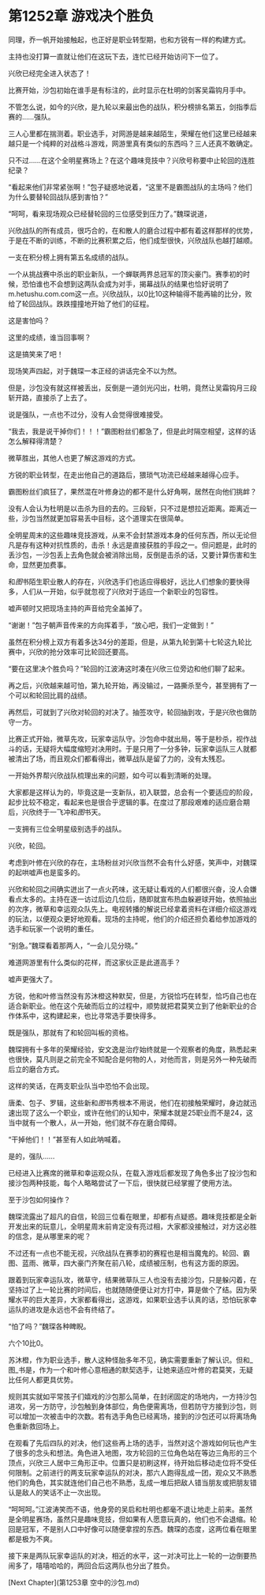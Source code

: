 # 第1252章 游戏决个胜负

同理，乔一帆开始接触起，也正好是职业转型期，也和方锐有一样的构建方式。

主持也没打算一直就让他们在这玩下去，连忙已经开始访问下一位了。

兴欣已经完全进入状态了！

比赛开始，沙包初始在谁手是有标注的，此时显示在杜明的剑客吴霜钩月手中。

不管怎么说，如今的兴欣，是九轮以来最出色的战队，积分榜排名第五，剑指季后赛的……强队。

三人心里都在揣测着。职业选手，对网游是越来越陌生，荣耀在他们这里已经越来越只是一个纯粹的对战格斗游戏，网游里真有类似的东西吗？三人还真不敢确定。

只不过……在这个全明星赛场上？在这个趣味竞技中？兴欣号称要中止轮回的连胜纪录？

“看起来他们非常紧张啊！”包子疑惑地说着，“这里不是霸图战队的主场吗？他们为什么要替轮回战队感到害怕？”

“呵呵，看来现场观众已经替轮回的三位感受到压力了。”魏琛说道，

兴欣战队的所有成员，很巧合的，在和散人的磨合过程中都有着这样那样的优势，于是在不断的训练，不断的比赛积累之后，他们成型很快，兴欣战队也越打越顺。

一支在积分榜上拥有第五名成绩的战队。

一个从挑战赛中杀出的职业新队，一个蝉联两界总冠军的顶尖豪门。赛季初的时候，恐怕谁也不会想到这两队会成为对手，揭幕战队的结果也恰好说明了m.hetushu.com.com这一点。兴欣战队，以0比10这种输得不能再输的比分，败给了轮回战队。跌跌撞撞地开始了他们的征程。

这是害怕吗？

这里的成绩，谁当回事啊？

这是搞笑来了吧！

现场笑声四起，对于魏琛一本正经的讲话完全不以为然。

但是，沙包没有就这样被丢出，反倒是一道剑光闪出，杜明，竟然让吴霜钩月三段斩开路，直接杀了上去了。

说是强队，一点也不过分，没有人会觉得很难接受。

“我去，我是说干掉你们！！！”霸图粉丝们都急了，但是此时隔空相望，这样的话怎么解释得清楚？

微草胜出，其他人也更了解这游戏的方式。

方锐的职业转型，在走出他自己的道路后，猥琐气功流已经越来越得心应手。

霸图粉丝们疯狂了，果然混在叶修身边的都不是什么好角啊，居然在向他们挑衅？

没有人会认为杜明是以击杀为目的去的。三段斩，只不过是想拉近距离。距离近一些，沙包当然就更加容易丢中目标，这个道理实在很简单。

全明星周末的这些趣味竞技游戏，从来不会封禁游戏本身的任何东西，所以无论但凡是存有这种对抗性质的，击杀！永远是直接获胜的手段之一。但问题是，此时的丢沙包，一沙包丢上去角色就会被消除出局，反倒是击杀的话，又要计算伤害和生命，显然更加费事。

和*图*书陌生职业散人的存在，兴欣选手们也适应得极好，远比人们想象的要快得多，人们从一开始，似乎就忽视了兴欣对于适应一个新职业的包容性。

嘘声顿时又把现场主持的声音给完全盖掉了。

“谢谢！”包子朝声音传来的方向挥着手，“放心吧，我们一定做到！”

虽然在积分榜上双方有着多达34分的差距，但是，从第九轮到第十七轮这九轮比赛中，兴欣的抢分效率可比轮回还要高。

“要在这里决个胜负吗？”轮回的江波涛这时凑在兴欣三位旁边和他们聊了起来。

再之后，兴欣越来越可怕，第九轮开始，再没输过，一路撕杀至今，甚至拥有了一个可以和轮回比肩的战绩。

再然后，可就到了兴欣对轮回的对决了。抽签攻守，轮回抽到攻，于是兴欣也做防守一方。

比赛正式开始，微草先攻，玩家幸运队守。沙包命中就出局，等于是秒杀，视作战斗的话，无疑将大幅度缩短对决用时。于是只用了一分多钟，玩家幸运队三人就都被清出了场，而且观众们都看得出，微草战队是留了力的，没有太残忍。

一开始外界帮兴欣战队梳理出来的问题，如今可以看到清晰的处理。

大家都是这样认为的，毕竟这是一支新队，初入联盟，总会有一个要适应的阶段，起步比较不稳定，看起来也是很合乎逻辑的事。在度过了那段艰难的适应磨合期后，兴欣终于一飞冲和*图*书天。

一支拥有三位全明星级别选手的战队。

兴欣，轮回。

考虑到叶修在兴欣的存在，主场粉丝对兴欣当然不会有什么好感，笑声中，对魏琛的起哄嘘声也是蛮多的。

兴欣和轮回之间确实迸出了一点火药味，这无疑让看戏的人们都很兴奋，没人会嫌看点太多的。主持在逐一访过后边几位后，随即就宣布热血躲避球开始，依照抽出的次序，微草和幸运观众队先上。电视转播的解说已经拿着资料在详细介绍这游戏的玩法，以便观众更好地观看。现场的主持呢，他们的介绍还担负着给参加游戏的选手和玩家一个说明的重任。

“别急。”魏琛看着那两人，“一会儿见分晓。”

难道网游里有什么类似的花样，而这家伙正是此道高手？

嘘声更强大了。

方锐，他和叶修当然没有苏沐橙这种默契，但是，方锐恰巧在转型，恰巧自己也在适合新职业。他在这个先破而后立的过程中，顺势就把君莫笑立到了他新职业的合作体系中，这构建起来，也比寻常选手要快得多。

既是强队，那就有了和轮回叫板的资格。

魏琛拥有十多年的荣耀经验，安文逸是治疗始终就是一个观察者的角度，熟悉起来也很快，莫凡则是之前完全不知配合是何物的人，对他而言，则是另外一种先破而后立的磨合方式。

这样的笑话，在两支职业队当中恐怕不会出现。

唐柔、包子、罗辑，这些新和*图*书秀根本不用说，他们在初接触荣耀时，身边就迅速出现了这么一个职业，或许在他们的认知中，荣耀本就是25职业而不是24，这当中就有一个散人，从一开始，他们就不存在磨合障碍。

“干掉他们！！”甚至有人如此呐喊着。

是的，强队……

已经进入比赛席的微草和幸运观众队，在载入游戏后都发现了角色多出了投沙包和接沙包两种技能，每个人略略尝试了一下后，很快就已经掌握了使用方法。

至于沙包如何操作？

魏琛流露出了超凡的自信，轮回三位看在眼里，却都有点疑惑。趣味竞技都是全新开发出来的玩意儿，全明星周末前肯定没有亮过相，大家都没接触过，对方这必胜的信念，是从哪里来的呢？

不过还有一点也不能无视，兴欣战队在赛季初的赛程也是相当魔鬼的。轮回、霸图、蓝雨、微草，四大豪门齐聚在前八轮，成绩被压制，也有这方面的原因。

跟着到玩家幸运队攻，微草守，结果微草队三人也没有去接沙包，只是躲闪着，在坚持过了上一轮比赛的时间后，也就随随便便让对方打中，算是做个了结。因为荣耀水平的巨大差异，大家都看得出，这游戏，如果职业选手认真的话，恐怕玩家幸运队的进攻是永远也不会有终结了。

“怕了吗？”魏琛各种睥睨。

六个10比0。

苏沐橙，作为职业选手，散人这种怪胎多年不见，确实需要重新了解认识。但和_图_书是，作为一个和叶修心意相通的默契选手，让她来适应叶修的君莫笑，无疑比任何人都更具优势。

规则其实就如平常孩子们嬉戏的沙包那么简单，在封闭固定的场地内，一方持沙包进攻，另一方防守，沙包触到身体部位，角色便需离场，但若防守方接到沙包，则可以增加一次被击中的次数。若有选手角色已经离场，接到的沙包还可以将离场角色重新救回场上。

在观看了先后四队的对决，他们这些再上场的选手，当然对这个游戏如何玩也产生了很多的念头和想法。角色进入地图，攻方轮回的三位角色站在等边三角形的三个顶点，兴欣三人居中三角形正中。位置只是初刷这样，待开始后移动走位将不受任何限制。之前进行的两支玩家幸运队的对决，那六人跑得乱成一团，观众又不熟悉他们的角色，其实就连他们自己也不熟悉，乱成一堆后把敌人错当朋友或把朋友错认是敌人的笑话不止一次出现。

“呵呵呵。”江波涛笑而不语，他身旁的吴启和杜明也都毫不退让地走上前来。虽然是全明星赛场，虽然只是趣味竞技，但如果有人愿意玩真的，他们也不会退缩。轮回是冠军，不是别人口中好像可以随便拿捏的东西。魏琛的态度，这两位看在眼里都是极为不爽。

接下来是两队玩家幸运队的对决，相近的水平，这一对决可比上一轮的一边倒要热闹多了，嘻嘻哈哈的，两回合后这两队也分出了胜负。



[Next Chapter](第1253章 空中的沙包.md)
